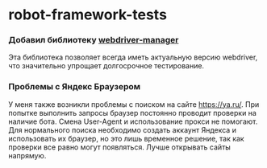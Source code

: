 # robot-framework-tests

### Добавил библиотеку [webdriver-manager](https://pypi.org/project/webdriver-manager/)
Эта библиотека позволяет всегда иметь актуальную версию webdriver, что значительно упрощает долгосрочное тестирование.

### Проблемы с Яндекс Браузером
У меня также возникли проблемы с поиском на сайте https://ya.ru/. При попытке выполнить запросы браузер постоянно проводит проверки на наличие бота. Смена User-Agent и использование прокси не помогают. Для нормального поиска необходимо создать аккаунт Яндекса и использовать их браузер, но это лишь временное решение, так как проверки все равно могут появляться. Лучше открывать сайты напрямую.
